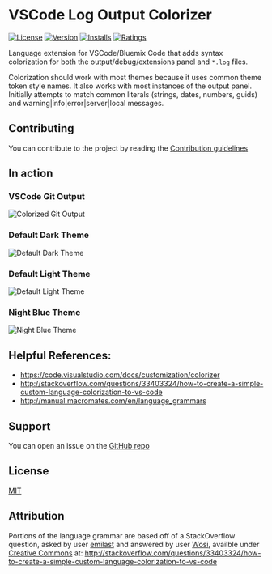 # VSCode Log Output Colorizer
[![License](http://img.shields.io/badge/license-MIT-green.svg?style=flat)](https://raw.githubusercontent.com/IBM-Bluemix/vscode-log-output-colorizer/master/LICENSE)
[![Version](https://vsmarketplacebadge.apphb.com/version/IBM.output-colorizer.svg)](https://marketplace.visualstudio.com/items?itemName=IBM.output-colorizer)
[![Installs](https://vsmarketplacebadge.apphb.com/installs/IBM.output-colorizer.svg)](https://marketplace.visualstudio.com/items?itemName=IBM.output-colorizer)
[![Ratings](https://vsmarketplacebadge.apphb.com/rating/IBM.output-colorizer.svg)](https://marketplace.visualstudio.com/items?itemName=IBM.output-colorizer)

Language extension for VSCode/Bluemix Code that adds syntax colorization for both the output/debug/extensions panel and `*.log` files.

Colorization should work with most themes because it uses common theme token style names. It also works with most instances of the output panel. Initially attempts to match common literals (strings, dates, numbers, guids) and warning|info|error|server|local messages.

## Contributing
You can contribute to the project by reading the [Contribution guidelines](https://github.com/IBM-Bluemix/vscode-log-output-colorizer/blob/master/CONTRIBUTING.md)

## In action

### VSCode Git Output
![Colorized Git Output](https://raw.githubusercontent.com/IBM-Bluemix/vscode-log-output-colorizer/master/github-assets/screenshot-4.jpg)

### Default Dark Theme
![Default Dark Theme](https://raw.githubusercontent.com/IBM-Bluemix/vscode-log-output-colorizer/master/github-assets/screenshot-1.jpg)

### Default Light Theme
![Default Light Theme](https://raw.githubusercontent.com/IBM-Bluemix/vscode-log-output-colorizer/master/github-assets/screenshot-2.jpg)

### Night Blue Theme
![Night Blue Theme](https://raw.githubusercontent.com/IBM-Bluemix/vscode-log-output-colorizer/master/github-assets/screenshot-3.jpg)

## Helpful References:

* https://code.visualstudio.com/docs/customization/colorizer
* http://stackoverflow.com/questions/33403324/how-to-create-a-simple-custom-language-colorization-to-vs-code 
* http://manual.macromates.com/en/language_grammars

## Support
You can open an issue on the [GitHub repo](https://github.com/IBM-Bluemix/vscode-log-output-colorizer/issues)

## License
[MIT](LICENSE)

## Attribution
Portions of the language grammar are based off of a StackOverflow question, asked by user [emilast](http://stackoverflow.com/users/736684/emilast) and answered by user [Wosi](http://stackoverflow.com/users/2023316/wosi), availble under [Creative Commons](http://blog.stackoverflow.com/2009/06/attribution-required/) at: http://stackoverflow.com/questions/33403324/how-to-create-a-simple-custom-language-colorization-to-vs-code 
